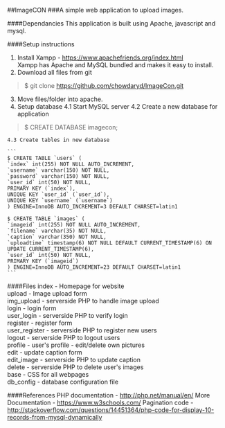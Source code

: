 ##ImageCON
###A simple web application to upload images.

####Dependancies
This application is built using Apache, javascript and mysql.

####Setup instructions

1. Install Xampp - https://www.apachefriends.org/index.html  
	Xampp has Apache and MySQL bundled and makes it easy to install.
2. Download all files from git
> $ git clone https://github.com/chowdaryd/ImageCon.git
3. Move files/folder into apache.
4. Setup database
	4.1 Start MySQL server
	4.2 Create a new database for application 
> $ CREATE DATABASE imagecon;

	4.3 Create tables in new database

	```
	$ CREATE TABLE `users` (
 	`index` int(255) NOT NULL AUTO_INCREMENT,
 	`username` varchar(150) NOT NULL,
 	`password` varchar(150) NOT NULL,
 	`user_id` int(50) NOT NULL,
 	PRIMARY KEY (`index`),
 	UNIQUE KEY `user_id` (`user_id`),
 	UNIQUE KEY `username` (`username`)
	) ENGINE=InnoDB AUTO_INCREMENT=3 DEFAULT CHARSET=latin1

	$ CREATE TABLE `images` (
 	`imageid` int(255) NOT NULL AUTO_INCREMENT,
 	`filename` varchar(35) NOT NULL,
 	`caption` varchar(350) NOT NULL,
 	`uploadtime` timestamp(6) NOT NULL DEFAULT CURRENT_TIMESTAMP(6) ON UPDATE CURRENT_TIMESTAMP(6),
 	`user_id` int(50) NOT NULL,
 	PRIMARY KEY (`imageid`)
	) ENGINE=InnoDB AUTO_INCREMENT=23 DEFAULT CHARSET=latin1
	```

####Files
index - Homepage for website  
upload - Image upload form  
img_upload - serverside PHP to handle image upload  
login - login form  
user_login - serverside PHP to verify login  
register - register form  
user_register - serverside PHP to register new users  
logout - serverside PHP to logout users  
profile - user's profile - edit/delete own pictures  
edit - update caption form  
edit_image - serverside PHP to update caption  
delete - serverside PHP to delete user's images  
base - CSS for all webpages  
db_config - database configuration file  

####References
PHP documentation - http://php.net/manual/en/
More Documentation - https://www.w3schools.com/
Pagination code - http://stackoverflow.com/questions/14451364/php-code-for-display-10-records-from-mysql-dynamically